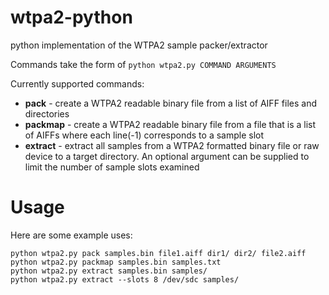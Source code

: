 wtpa2-python
============

python implementation of the WTPA2 sample packer/extractor

Commands take the form of ``python wtpa2.py COMMAND ARGUMENTS``

Currently supported commands:

* **pack** - create a WTPA2 readable binary file from a list of AIFF files and directories
* **packmap** - create a WTPA2 readable binary file from a file that is a list of AIFFs where each line(-1) corresponds to a sample slot
* **extract** - extract all samples from a WTPA2 formatted binary file or raw device to a target directory. An optional argument can be supplied to limit the number of sample slots examined

Usage
====

Here are some example uses:

    python wtpa2.py pack samples.bin file1.aiff dir1/ dir2/ file2.aiff
    python wtpa2.py packmap samples.bin samples.txt
    python wtpa2.py extract samples.bin samples/
    python wtpa2.py extract --slots 8 /dev/sdc samples/

